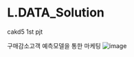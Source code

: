 # L.DATA_Solution
cakd5 1st pjt

구매감소고객 예측모델을 통한 마케팅
![image](https://user-images.githubusercontent.com/96643911/181425680-2782ed3c-2d8f-4307-8167-5c57cb62d583.png)
